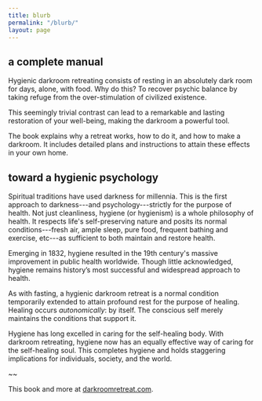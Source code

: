 ```yaml
---
title: blurb
permalink: "/blurb/"
layout: page
---
```


## a complete manual

Hygienic darkroom retreating consists of resting in an absolutely dark room for days, alone, with food. Why do this? To  recover psychic balance by taking refuge from the over-stimulation of civilized existence. 

This seemingly trivial contrast can lead to a remarkable and lasting restoration of your well-being, making the darkroom a powerful tool.

The book explains why a retreat works, how to do it, and how to make a darkroom. It includes detailed plans and instructions to attain these effects in your own home.

## toward a hygienic psychology

Spiritual traditions have used darkness for millennia. This is the first approach to darkness---and psychology---strictly for the purpose of health. Not just cleanliness, hygiene (or hygienism) is a whole philosophy of health. It respects life's self-preserving nature and posits its normal conditions---fresh air, ample sleep, pure food, frequent bathing and exercise, etc---as sufficient to both maintain and restore health.

Emerging in 1832, hygiene resulted in the 19th century's massive improvement in public health worldwide. Though little acknowledged, hygiene remains history’s most successful and widespread approach to health.

As with fasting, a hygienic darkroom retreat is a normal condition temporarily extended to attain profound rest for the purpose of healing. Healing occurs _autonomically_: by itself. The conscious self merely maintains the conditions that support it.

Hygiene has long excelled in caring for the self-healing body. With darkroom retreating, hygiene now has an equally effective way of caring for the self-healing soul. This completes hygiene and holds staggering implications for individuals, society, and the world.

~~

This book and more at [darkroomretreat.com](http://darkroomretreat.com).
